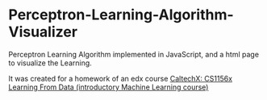 Perceptron-Learning-Algorithm-Visualizer
========================================

Perceptron Learning Algorithm implemented in JavaScript, and a html page to visualize the Learning.

It was created for a homework of an edx course
[CaltechX: CS1156x Learning From Data (introductory Machine Learning course)](https://courses.edx.org/courses/CaltechX/CS1156x/Fall2013/info)
